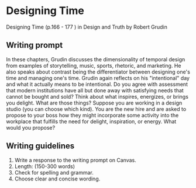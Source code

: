 # Designing Time

Designing Time \(p.166 - 177 \) in Design and Truth by Robert Grudin

## **Writing prompt**

In these chapters, Grudin discusses the dimensionality of temporal design from examples of storytelling, music, sports, rhetoric, and marketing. He also speaks about contrast being the differentiator between designing one's time and managing one's time. Grudin again reflects on his "intentional" day and what it actually means to be intentional. Do you agree with assessment that modern institutions have all but done away with satisfying needs that cannot be bought and sold? Think about what inspires, energizes, or brings you delight. What are those things? Suppose you are working in a design studio \(you can choose which kind\). You are the new hire and are asked to propose to your boss how they might incorporate some activity into the workplace that fulfills the need for delight, inspiration, or energy. What would you propose?

## **Writing guidelines**

1. Write a response to the writing prompt on Canvas.
2. Length: \(150-300 words\)
3. Check for spelling and grammar.
4. Choose clear and concise wording.



